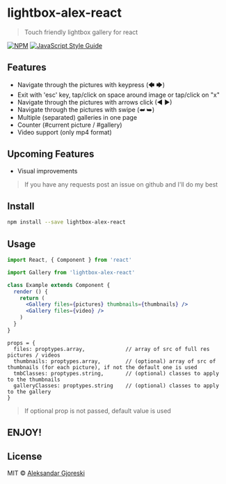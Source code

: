 # lightbox-alex-react

> Touch friendly lightbox gallery for react

[![NPM](https://img.shields.io/npm/v/lightbox-alex-react.svg)](https://www.npmjs.com/package/lightbox-alex-react) [![JavaScript Style Guide](https://img.shields.io/badge/code_style-standard-brightgreen.svg)](https://standardjs.com)

## Features
- Navigate through the pictures with keypress (🡄 🡆)
- Exit with 'esc' key, tap/click on space around image or tap/click on "x"
- Navigate through the pictures with arrows click (◄ ►)
- Navigate through the pictures with swipe (⮨ ⮩)
- Multiple (separated) galleries in one page
- Counter (#current picture / #gallery)
- Video support (only mp4 format)


## Upcoming Features
- Visual improvements
> If you have any requests post an issue on github and I'll do my best


## Install

```bash
npm install --save lightbox-alex-react
```

## Usage

```jsx
import React, { Component } from 'react'

import Gallery from 'lightbox-alex-react'

class Example extends Component {
  render () {
    return (
      <Gallery files={pictures} thumbnails={thumbnails} />
      <Gallery files={video} />
    )
  }
}
```

```
props = {
  files: proptypes.array,             // array of src of full res pictures / videos
  thumbnails: proptypes.array,        // (optional) array of src of thumbnails (for each picture), if not the default one is used
  tmbClasses: proptypes.string,       // (optional) classes to apply to the thumbnails
  galleryClasses: proptypes.string    // (optional) classes to apply to the gallery
}
```
> If optional prop is not passed, default value is used

## ENJOY!

## License

MIT © [Aleksandar Gjoreski](https://github.com/alezen9)
